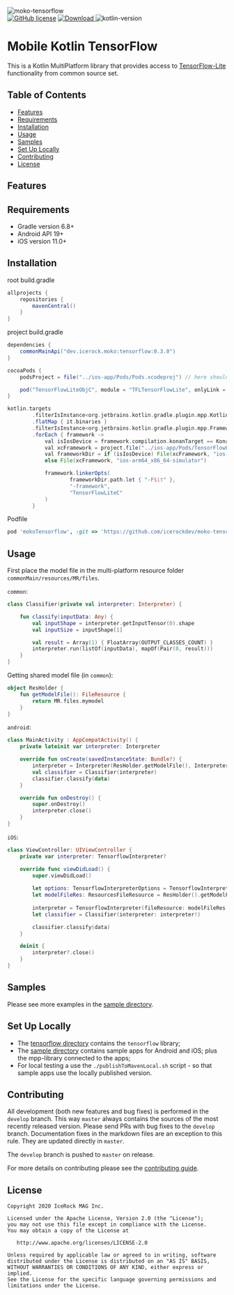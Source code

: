 ![moko-tensorflow](https://user-images.githubusercontent.com/5010169/128705344-f858c4b9-db37-49f7-bb1f-9919f29cb78b.png)  
[![GitHub license](https://img.shields.io/badge/license-Apache%20License%202.0-blue.svg?style=flat)](http://www.apache.org/licenses/LICENSE-2.0) [![Download](https://img.shields.io/maven-central/v/dev.icerock.moko/tensorflow) ](https://repo1.maven.org/maven2/dev/icerock/moko/tensorflow) ![kotlin-version](https://kotlin-version.aws.icerock.dev/kotlin-version?group=dev.icerock.moko&name=tensorflow)

# Mobile Kotlin TensorFlow
This is a Kotlin MultiPlatform library that provides access to [TensorFlow-Lite](https://github.com/tensorflow/tensorflow/tree/master/tensorflow/lite) functionality from
common source set.

## Table of Contents
- [Features](#features)
- [Requirements](#requirements)
- [Installation](#installation)
- [Usage](#usage)
- [Samples](#samples)
- [Set Up Locally](#set-up-locally)
- [Contributing](#contributing)
- [License](#license)

## Features

## Requirements
- Gradle version 6.8+
- Android API 19+
- iOS version 11.0+

## Installation

root build.gradle  
```groovy
allprojects {
    repositories {
        mavenCentral()
    }
}
```

project build.gradle
```groovy
dependencies {
    commonMainApi("dev.icerock.moko:tensorflow:0.3.0")
}

cocoaPods {
    podsProject = file("../ios-app/Pods/Pods.xcodeproj") // here should be path to Pods xcode project

    pod("TensorFlowLiteObjC", module = "TFLTensorFlowLite", onlyLink = true)
}

kotlin.targets
        .filterIsInstance<org.jetbrains.kotlin.gradle.plugin.mpp.KotlinNativeTarget>()
        .flatMap { it.binaries }
        .filterIsInstance<org.jetbrains.kotlin.gradle.plugin.mpp.Framework>()
        .forEach { framework ->
            val isIosDevice = framework.compilation.konanTarget == KonanTarget.IOS_ARM64
            val xcFramework = project.file("../ios-app/Pods/TensorFlowLiteC/Frameworks/TensorFlowLiteC.xcframework/")
            val frameworkDir = if (isIosDevice) File(xcFramework, "ios-arm64")
            else File(xcFramework, "ios-arm64_x86_64-simulator")

            framework.linkerOpts(
                    frameworkDir.path.let { "-F$it" },
                    "-framework",
                    "TensorFlowLiteC"
            )
        }
```

Podfile
```ruby
pod 'mokoTensorflow', :git => 'https://github.com/icerockdev/moko-tensorflow.git', :tag => 'release/0.3.0'
```

## Usage

First place the model file in the multi-platform resource folder `commonMain/resources/MR/files`.

`common`:
```kotlin
class Classifier(private val interpreter: Interpreter) {

    fun classify(inputData: Any) {
        val inputShape = interpreter.getInputTensor(0).shape
        val inputSize = inputShape[1]

        val result = Array(1) { FloatArray(OUTPUT_CLASSES_COUNT) }
        interpreter.run(listOf(inputData), mapOf(Pair(0, result)))
    }
}
```

Getting shared model file (in `common`):

```kotlin
object ResHolder {
    fun getModelFile(): FileResource {
        return MR.files.mymodel
    }
}
```

`android`:
```kotlin
class MainActivity : AppCompatActivity() {
    private lateinit var interpreter: Interpreter

    override fun onCreate(savedInstanceState: Bundle?) {
        interpreter = Interpreter(ResHolder.getModelFile(), InterpreterOptions(2, useNNAPI = true), this)
        val classifier = Classifier(interpreter)
        classifier.classify(data)
    }

    override fun onDestroy() {
        super.onDestroy()
        interpreter.close()
    }
}
```

`iOS`:
```swift
class ViewController: UIViewController {
    private var interpreter: TensorflowInterpreter?

    override func viewDidLoad() {
        super.viewDidLoad()
        
        let options: TensorflowInterpreterOptions = TensorflowInterpreterOptions(numThreads: 2)
        let modelFileRes: ResourcesFileResource = ResHolder().getModelFile()
        
        interpreter = TensorflowInterpreter(fileResource: modelFileRes, options: options)
        let classifier = Classifier(interpreter: interpreter!)

        classifier.classify(data)
    }

    deinit {
        interpreter?.close()
    }
}
```

## Samples
Please see more examples in the [sample directory](sample).

## Set Up Locally 
- The [tensorflow directory](tensorflow) contains the `tensorflow` library;
- The [sample directory](sample) contains sample apps for Android and iOS; plus the mpp-library connected to the apps;
- For local testing a use the `./publishToMavenLocal.sh` script - so that sample apps use the locally published version.

## Contributing
All development (both new features and bug fixes) is performed in the `develop` branch. This way `master` always contains the sources of the most recently released version. Please send PRs with bug fixes to the `develop` branch. Documentation fixes in the markdown files are an exception to this rule. They are updated directly in `master`.

The `develop` branch is pushed to `master` on release.

For more details on contributing please see the [contributing guide](CONTRIBUTING.md).

## License
        
    Copyright 2020 IceRock MAG Inc.
    
    Licensed under the Apache License, Version 2.0 (the "License");
    you may not use this file except in compliance with the License.
    You may obtain a copy of the License at
    
       http://www.apache.org/licenses/LICENSE-2.0
    
    Unless required by applicable law or agreed to in writing, software
    distributed under the License is distributed on an "AS IS" BASIS,
    WITHOUT WARRANTIES OR CONDITIONS OF ANY KIND, either express or implied.
    See the License for the specific language governing permissions and
    limitations under the License.
